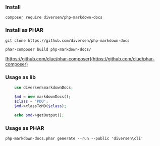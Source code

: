<!-- toc -->

### Install

    composer require diversen/php-markdown-docs

### Install as PHAR

    git clone https://github.com/diversen/php-markdown-docs
	
    phar-composer build php-markdown-docs/

[https://github.com/clue/phar-composer](https://github.com/clue/phar-composer)

### Usage as lib
~~~php
    use diversen\markdownDocs;

    $md = new markdownDocs();
    $class = 'PDO';
    $md->classToMD($class);
     
    echo $md->getOutput();
~~~

### Usage as PHAR

    php-markdown-docs.phar generate --run --public 'diversen\cli'
